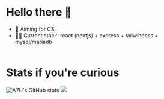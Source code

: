 # Hello there 👋

- 🚀 Aiming for CS
- 👩‍💻 Current stack: react (nextjs) + express + tailwindcss + mysql/mariadb
<br><br>

# Stats if you're curious
![A7U's GitHub stats](https://github-readme-stats.vercel.app/api?username=A7U&show_icons=true&theme=radical)
![](https://komarev.com/ghpvc/?username=A7U)
